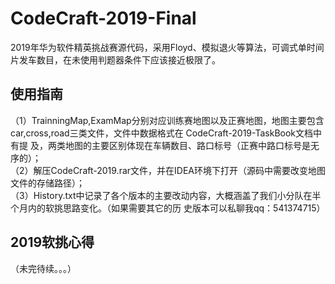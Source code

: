 # CodeCraft-2019-Final
2019年华为软件精英挑战赛源代码，采用Floyd、模拟退火等算法，可调式单时间片发车数目，在未使用判题器条件下应该接近极限了。<br>
## 使用指南
（1）TrainningMap,ExamMap分别对应训练赛地图以及正赛地图，地图主要包含car,cross,road三类文件，文件中数据格式在  CodeCraft-2019-TaskBook文档中有提  及，两类地图的主要区别体现在车辆数目、路口标号（正赛中路口标号是无序的）；<br>
（2）解压CodeCraft-2019.rar文件，并在IDEA环境下打开（源码中需要改变地图文件的存储路径）；<br>
（3）History.txt中记录了各个版本的主要改动内容，大概涵盖了我们小分队在半个月内的软挑思路变化。（如果需要其它的历  史版本可以私聊我qq：541374715）<br>
## 2019软挑心得
（未完待续。。。）
